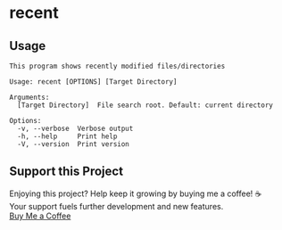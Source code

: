 # recent

## Usage

```plaintext
This program shows recently modified files/directories

Usage: recent [OPTIONS] [Target Directory]

Arguments:
  [Target Directory]  File search root. Default: current directory

Options:
  -v, --verbose  Verbose output
  -h, --help     Print help
  -V, --version  Print version
```

## Support this Project

Enjoying this project?  Help keep it growing by buying me a coffee!  ☕️  
Your support fuels further development and new features.  
[Buy Me a Coffee](https://www.buymeacoffee.com/milkandsugar)
